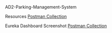 AD2-Parking-Management-System

Resources
[Postman Collection](./AD2-Parking-Marking-Management-Database.postman_collection.json)

Eureka Dashboard Screenshot
[Postman Collection](./docs/screenshots/Eureka_Dashboard.png)
